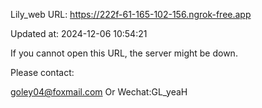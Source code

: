 Lily_web URL: https://222f-61-165-102-156.ngrok-free.app

Updated at: 2024-12-06 10:54:21

If you cannot open this URL, the server might be down.

Please contact: 

goley04@foxmail.com Or Wechat:GL_yeaH